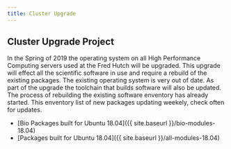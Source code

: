 ```yaml
---
title: Cluster Upgrade 
---
```


## Cluster Upgrade Project
In the Spring of 2019 the operating system on all High Performance Computing servers used at the
Fred Hutch will be upgraded. This upgrade will effect all the scientific software in use and require a rebuild
of the existing packages. The existing operating system is very out of date. As part of the upgrade the
toolchain that builds software will also be updated. The process of rebuilding the existing software enventory
has already started. This enventory list of new packages updating weekely, check often for updates.
 
 - [Bio Packages built for Ubuntu 18.04]({{ site.baseurl }}/bio-modules-18.04)
 - [Packages built for Ubuntu 18.04]({{ site.baseurl }}/all-modules-18.04)
